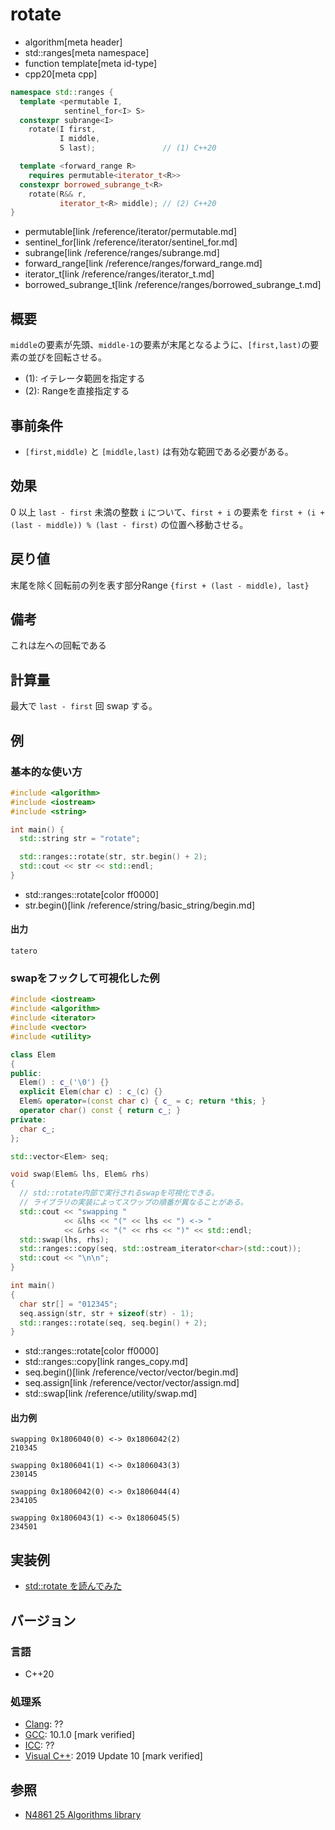# rotate
* algorithm[meta header]
* std::ranges[meta namespace]
* function template[meta id-type]
* cpp20[meta cpp]

```cpp
namespace std::ranges {
  template <permutable I,
            sentinel_for<I> S>
  constexpr subrange<I>
    rotate(I first,
           I middle,
           S last);               // (1) C++20

  template <forward_range R>
    requires permutable<iterator_t<R>>
  constexpr borrowed_subrange_t<R>
    rotate(R&& r,
           iterator_t<R> middle); // (2) C++20
}
```
* permutable[link /reference/iterator/permutable.md]
* sentinel_for[link /reference/iterator/sentinel_for.md]
* subrange[link /reference/ranges/subrange.md]
* forward_range[link /reference/ranges/forward_range.md]
* iterator_t[link /reference/ranges/iterator_t.md]
* borrowed_subrange_t[link /reference/ranges/borrowed_subrange_t.md]

## 概要
`middle`の要素が先頭、`middle-1`の要素が末尾となるように、`[first,last)`の要素の並びを回転させる。

- (1): イテレータ範囲を指定する
- (2): Rangeを直接指定する

## 事前条件
- `[first,middle)` と `[middle,last)` は有効な範囲である必要がある。


## 効果
0 以上 `last - first` 未満の整数 `i` について、`first + i` の要素を `first + (i + (last - middle)) % (last - first)` の位置へ移動させる。


## 戻り値
末尾を除く回転前の列を表す部分Range `{first + (last - middle), last}`


## 備考
これは左への回転である


## 計算量
最大で `last - first` 回 swap する。


## 例
### 基本的な使い方
```cpp example
#include <algorithm>
#include <iostream>
#include <string>

int main() {
  std::string str = "rotate";

  std::ranges::rotate(str, str.begin() + 2);
  std::cout << str << std::endl;
}
```
* std::ranges::rotate[color ff0000]
* str.begin()[link /reference/string/basic_string/begin.md]

#### 出力
```
tatero
```

### swapをフックして可視化した例
```cpp example
#include <iostream>
#include <algorithm>
#include <iterator>
#include <vector>
#include <utility>

class Elem
{
public:
  Elem() : c_('\0') {}
  explicit Elem(char c) : c_(c) {}
  Elem& operator=(const char c) { c_ = c; return *this; }
  operator char() const { return c_; }
private:
  char c_;
};

std::vector<Elem> seq;

void swap(Elem& lhs, Elem& rhs)
{
  // std::rotate内部で実行されるswapを可視化できる。
  // ライブラリの実装によってスワップの順番が異なることがある。
  std::cout << "swapping "
            << &lhs << "(" << lhs << ") <-> "
            << &rhs << "(" << rhs << ")" << std::endl;
  std::swap(lhs, rhs);
  std::ranges::copy(seq, std::ostream_iterator<char>(std::cout));
  std::cout << "\n\n";
}

int main()
{
  char str[] = "012345";
  seq.assign(str, str + sizeof(str) - 1);
  std::ranges::rotate(seq, seq.begin() + 2);
}
```
* std::ranges::rotate[color ff0000]
* std::ranges::copy[link ranges_copy.md]
* seq.begin()[link /reference/vector/vector/begin.md]
* seq.assign[link /reference/vector/vector/assign.md]
* std::swap[link /reference/utility/swap.md]

#### 出力例
```
swapping 0x1806040(0) <-> 0x1806042(2)
210345

swapping 0x1806041(1) <-> 0x1806043(3)
230145

swapping 0x1806042(0) <-> 0x1806044(4)
234105

swapping 0x1806043(1) <-> 0x1806045(5)
234501
```

## 実装例
- [std::rotate を読んでみた](http://www.kmonos.net/wlog/115.html#_0007101223)

## バージョン
### 言語
- C++20

### 処理系
- [Clang](/implementation.md#clang): ??
- [GCC](/implementation.md#gcc): 10.1.0 [mark verified]
- [ICC](/implementation.md#icc): ??
- [Visual C++](/implementation.md#visual_cpp): 2019 Update 10 [mark verified]

## 参照
- [N4861 25 Algorithms library](https://timsong-cpp.github.io/cppwp/n4861/algorithms)
